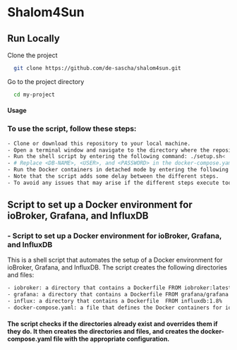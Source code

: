 # Shalom4Sun
## Run Locally

Clone the project

```bash
  git clone https://github.com/de-sascha/shalom4sun.git
```

Go to the project directory

```bash
  cd my-project    
```
#### Usage
### To use the script, follow these steps:

```bash
- Clone or download this repository to your local machine.
- Open a terminal window and navigate to the directory where the repository is located.
- Run the shell script by entering the following command: ./setup.sh<
- # Replace <DB-NAME>, <USER>, and <PASSWORD> in the docker-compose.yaml file with appropriate values.
- Run the Docker containers in detached mode by entering the following command: docker-compose up -d
- Note that the script adds some delay between the different steps.
- To avoid any issues that may arise if the different steps execute too quickly.
```

## Script to set up a Docker environment for ioBroker, Grafana, and InfluxDB


### - Script to set up a Docker environment for ioBroker, Grafana, and InfluxDB


This is a shell script that automates the setup of a Docker environment for ioBroker, Grafana, and InfluxDB. The script creates the following directories and files:
```bash
- iobroker: a directory that contains a Dockerfile FROM iobroker:latest
- grafana: a directory that contains a Dockerfile FROM grafana/grafana:latest
- influx: a directory that contains a Dockerfile  FROM influxdb:1.8%
- docker-compose.yaml: a file that defines the Docker containers for ioBroker, Grafana, and InfluxDB
```
#### The script checks if the directories already exist and overrides them if they do. It then creates the directories and files, and creates the docker-compose.yaml file with the appropriate configuration.
